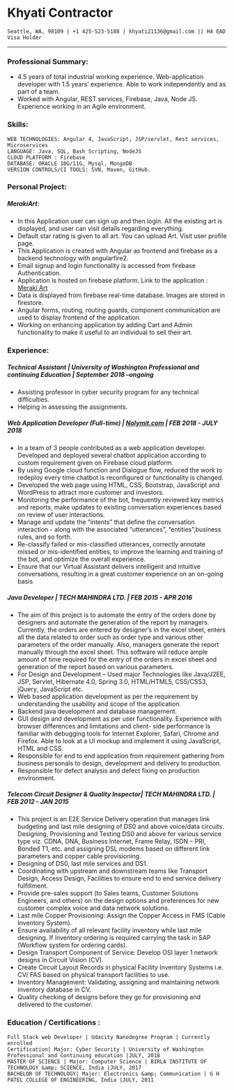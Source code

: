 # Khyati Contractor
    Seattle, WA, 98109 | +1 425-523-5188 | khyati21136@gmail.com || H4 EAD Visa Holder
----
### Professional Summary:
* 4.5 years of total industrial working experience. Web-application developer with 1.5 years’ experience. Able to work independently and as part of a team. 
* Worked with Angular, REST services, Firebase, Java, Node JS. Experience working in an Agile environment.
### Skills:
    WEB TECHNOLOGIES: Angular 4, JavaScript, JSP/servlet, Rest services, Microservices
    LANGUAGE: Java, SQL, Bash Scripting, NodeJS
    CLOUD PLATFORM : Firebase
    DATABASE: ORACLE 10G/11G, Mysql, MongoDB
    VERSION CONTROLS/CI TOOLS: SVN, Maven, GitHub.
### Personal Project:
##### MerakiArt:
* In this Application user can sign up and then login. All the existing art is displayed, and user can visit details regarding everything.
* Default star rating is given to all art. You can upload Art. Visit user profile page.
* This Application is created with Angular as frontend and firebase as a backend technology with angularfire2.
* Email signup and login functionality is accessed from firebase Authentication.
* Application is hosted on firebase platform. Link to the application : [Meraki Art](Https://merakiart-35689.firebaseapp.com/)
* Data is displayed from firebase real-time database. Images are stored in firestore.
* Angular forms, routing, routing guards, component communication are used to display frontend of the application.
* Working on enhancing application by adding Cart and Admin functionality to make it useful to an individual to sell their art.

### Experience:
##### Technical Assistant | University of Washington Professional and continuing Education | September 2018 –ongoing
* Assisting professor in cyber security program for any technical difficulties.
* Helping in assessing the assignments.
##### Web Application Developer (Full-time) | [Nolymit.com](Https:/www.Nolymit.com/) | FEB 2018 - JULY 2018
* In a team of 3 people contributed as a web application developer. Developed and deployed several chatbot application according to custom requirement given on Firebase cloud platform.
* By using Google cloud function and Dialogue flow, reduced the work to redeploy every time chatbot is reconfigured or functionality is changed.
* Developed the web page using HTML, CSS, Bootstrap, JavaScript and WordPress to attract more customer and investors.
* Monitoring the performance of the bot, frequently reviewed key metrics and reports, make updates to existing conversation experiences based on review of user interactions.
* Manage and update the “intents” that define the conversation interaction - along with the associated “utterances”, “entities”,business rules, and so forth.
* Re-classify failed or mis-classified utterances, correctly annotate missed or mis-identified entities, to improve the learning and training of the bot, and optimize the overall experience.
* Ensure that our Virtual Assistant delivers intelligent and intuitive conversations, resulting in a great customer experience on an on-going basis

##### Java Developer | TECH MAHINDRA LTD. | FEB 2015 - APR 2016
* The aim of this project is to automate the entry of the orders done by designers and automate the generation of the report by managers. Currently, the orders are entered by designer’s in the excel sheet, enters all the data related to order such as order type and various other parameters of the order manually. Also, managers generate the report manually through the excel sheet. This software will reduce ample amount of time required for the entry of the orders in excel sheet and generation of the report based on various parameters.
* For Design and Development – Used major Technologies like Java/J2EE, JSP, Servlet, Hibernate 4.0, Spring 3.0, HTML/HTML5, CSS/CSS3, jQuery, JavaScript etc.
* Web based application development as per the requirement by understanding the usability and scope of the application.
* Backend java development and database management.
* GUI design and development as per user functionality. Experience with browser differences and limitations and client- side performance Is familiar with debugging tools for Internet Explorer, Safari, Chrome and Firefox. Able to look at a UI mockup and implement it using JavaScript, HTML and CSS.
* Responsible for end to end application from requirement gathering from business personals to design, development and delivery to production.
* Responsible for defect analysis and defect fixing on production environment.
##### Telecom Circuit Designer &amp; Quality Inspector| TECH MAHINDRA LTD. | FEB 2012 - JAN 2015
* This project is an E2E Service Delivery operation that manages link budgeting and last mile designing of DS0 and above voice/data circuits. Designing, Provisioning and Testing DS0 and above for various service type viz. CDNA, DNA, Business Internet, Frame Relay, ISDN – PRI, Bonded T1, etc. and assigning DSL modems based on different link parameters and copper cable provisioning.
* Designing of DS0, last mile services and DS1.
* Coordinating with upstream and downstream teams like Transport Design, Access Design, Facilities to ensure end to end service
delivery fulfillment.
* Provide pre-sales support (to Sales teams, Customer Solutions Engineers, and others) on the design options and preferences for new customer complex voice and data network solutions.
* Last mile Copper Provisioning: Assign the Copper Access in FMS (Cable Inventory System).
* Ensure availability of all relevant facility inventory while last mile designing. If inventory ordering is required carrying the task in SAP (Workflow system for ordering cards).
* Design Transport Component of Service: Develop OSI layer 1 network designs in Circuit Vision (CV).
* Create Circuit Layout Records in physical Facility Inventory Systems i.e. CV/ FAS based on physical transport facilities to use.
* Inventory Management: Validating, assigning and maintaining network inventory database in CV.
* Quality checking of designs before they go for provisioning and delivered to the customer.
### Education / Certifications :
    Full Stack web Developer | Udacity Nanodegree Program | Currently enrolled
    Certification| Major: Cyber Security | University of Washington Professional and Continuing education |JULY, 2018
    MASTER OF SCIENCE | Major: Computer Science | BIRLA INSTITUTE OF TECHNOLOGY &amp; SCIENCE, India |JULY, 2017
    BACHELOR OF TECHNOLOGY| Major: Electronics &amp; Communication | G H PATEL COLLEGE OF ENGINEERING, India |JULY, 2011

